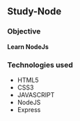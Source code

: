 ## Study-Node

### Objective

**Learn NodeJs**

### Technologies used

- HTML5
- CSS3
- JAVASCRIPT
- NodeJS
- Express
